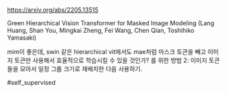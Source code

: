 https://arxiv.org/abs/2205.13515

Green Hierarchical Vision Transformer for Masked Image Modeling (Lang Huang, Shan You, Mingkai Zheng, Fei Wang, Chen Qian, Toshihiko Yamasaki)

mim이 좋은데, swin 같은 hierarchical vit에서도 mae처럼 마스크 토큰을 빼고 이미지 토큰만 사용해서 효율적으로 학습시킬 수 있을 것인가? 를 위한 방법 2: 이미지 토큰들을 모아서 일정 그룹 크기로 재배치한 다음 사용하기.

#self_supervised 